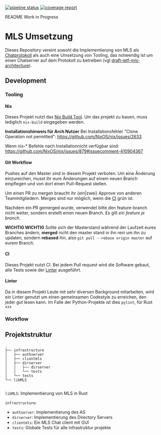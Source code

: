 [![pipeline status](https://git.fh-muenster.de/masterprojekt-mls/implementation/badges/master/pipeline.svg)](https://git.fh-muenster.de/masterprojekt-mls/implementation/commits/master)
[![coverage report](https://git.fh-muenster.de/masterprojekt-mls/implementation/badges/master/coverage.svg)](https://git.fh-muenster.de/masterprojekt-mls/implementation/commits/master)


README Work in Progress
# MLS Umsetzung

Dieses Repository vereint sowohl die Implementierung von MLS als [Chatprotokoll](https://datatracker.ietf.org/doc/draft-ietf-mls-protocol/)
als auch eine Umsetzung von Tooling, das notwendig ist um einen Chatserver auf dem Protokoll zu
betreiben (vgl [draft-ietf-mls-architecture](https://datatracker.ietf.org/doc/draft-ietf-mls-architecture/)).

## Development

### Tooling
#### Nix
Dieses Projekt nutzt das [Nix Build Tool](https://nixos.org/nix/). Um das projekt zu bauen,
muss lediglich `nix-build` eingegeben werden.

**Installationshinweis für Arch Nutzer**
Bei Installationsfehler "Clone Operation not permitted":
https://github.com/NixOS/nix/issues/2633

Wenn nix-* Befehle nach Installationnicht verfügbar sind:
https://github.com/NixOS/nix/issues/879#issuecomment-410904367

#### Git Workflow
Pushes auf den Master sind in diesem Projekt verboten. Um eine Änderung einzureichen, musst
ihr eure Änderungen auf einem neuen Branch einpflegen und von dort einen Pull-Request stellen.

Um einen PR zu mergen braucht ihr {ein|zwei} Approve von anderen Teammitgliedern. Merges
sind nur möglich, wenn die [CI](#CI) grün ist.

Nachdem ein PR gemerged wurde, verwendet bitte den feature-branch nicht weiter, sondern
erstellt einen neuen Branch. Es gilt _ein feature je branch_. 

**WICHTIG WICHTIG** 
Sollte sich der Masterstand während der Laufzeit eures Branches ändern, **merged** nicht
den master stand in ihn rein um ihn zu updaten, sondern **rebased** ihn, also
`git pull --rebase origin master` auf eurem Branch. 

#### CI

Dieses Projekt nutzt CI. Bei jedem Pull request wird die Software gebaut, alle Tests sowie
der [Linter](#Linter) ausgeführt. 

#### Linter

Da in diesem Projekt Leute mit sehr diversen Background mitarbeiten, wird ein Linter genutzt 
um einen gemeinsamen Codestyle zu erreichen, den jeder gut lesen kann. Im Falle der Python-Projekte 
ist dies `pylint`, für Rust `xxx`

### Workflow

## Projektstruktur

```
.
├── infrastructure
│   ├── authserver
│   ├── clientmls
│   ├── dirserver
│   │   ├── dirserver
│   │   └── tests
│   └── tests
└── libMLS
    
```

`libMLS`: Implementierung von MLS in Rust

`infrastructure`: 
- `authserver`: Implementierung des AS 
- `dirserver`: Implementierung des Directory Servers
- `clientmls`: Ein MLS Chat client mit GUI
- `tests`: Globale Tests für alle infrastruktur projekte


